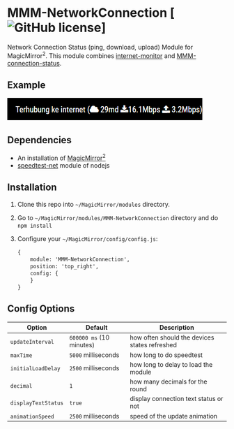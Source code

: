 # MMM-NetworkConnection [![GitHub license](https://img.shields.io/badge/license-MIT-blue.svg?style=flat)]

Network Connection Status (ping, download, upload) Module for MagicMirror<sup>2</sup>.
This module combines [internet-monitor](https://github.com/ronny3050/internet-monitor) and [MMM-connection-status](https://github.com/sheyabernstein/MMM-connection-status).

## Example

![](others/MMM-NetworkConnection-screenshot-01.png)

## Dependencies

* An installation of [MagicMirror<sup>2</sup>](https://github.com/MichMich/MagicMirror)
* [speedtest-net](https://www.npmjs.com/package/speedtest-net) module of nodejs

## Installation

1. Clone this repo into `~/MagicMirror/modules` directory.
2. Go to `~/MagicMirror/modules/MMM-NetworkConnection` directory and do `npm install`
3. Configure your `~/MagicMirror/config/config.js`:

    ```
    {
        module: 'MMM-NetworkConnection',
        position: 'top_right',
        config: {
        }
    }
    ```

## Config Options

| **Option** | **Default** | **Description** |
| --- | --- | --- |
| `updateInterval` | `600000 ms` (10 minutes) | how often should the devices states refreshed |
| `maxTime` | `5000` milliseconds | how long to do speedtest |
| `initialLoadDelay` | `2500` milliseconds | how long to delay to load the module |
| `decimal` | `1` | how many decimals for the round |
| `displayTextStatus` | `true` | display connection text status or not |
| `animationSpeed` | `2500` milliseconds | speed of the update animation |

